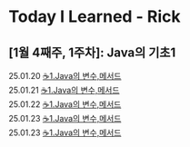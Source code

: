 # Today I Learned - Rick

## [1월 4째주, 1주차]: Java의 기초1
25.01.20 [☕1.Java의 변수,메서드](Jan/2025-01-20)<br/>
25.01.21 [☕1.Java의 변수,메서드](Jan/2025-01-21)<br/>
25.01.22 [☕1.Java의 변수,메서드](Jan/2025-01-22)<br/>
25.01.23 [☕1.Java의 변수,메서드](Jan/2025-01-23)<br/>
25.01.23 [☕1.Java의 변수,메서드](Jan/2025-01-24)<br/>
